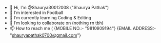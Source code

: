 - 👋 Hi, I’m @Shaurya30012008 ("Shaurya Pathak")
- 👀 I’m interested in Football
- 🌱 I’m currently learning Coding & Editing 
- 💞️ I’m looking to collaborate on (nothing rn tbh)
- 📫 How to reach me ( {MOBILE NO.:- "9810909194"} {EMAIL ADDRESS:- "shauryapathak0700@gmail.com"} 


<!---
Shaurya30012008/Shaurya30012008 is a ✨ special ✨ repository because its `README.md` (this file) appears on your GitHub profile.
You can click the Preview link to take a look at your changes.
--->
